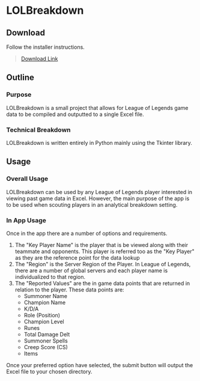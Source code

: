 # LOLBreakdown
## Download 
Follow the installer instructions.
> [Download Link](https://github.com/BrodyMcLemore/LOLBreakdown/blob/main/LOLBreakdown_Setup.exe)

## Outline
### Purpose
LOLBreakdown is a small project that allows for League of Legends game data to be compiled and outputted to a single Excel file.
### Technical Breakdown
LOLBreakdown is written entirely in Python mainly using the Tkinter library.
## Usage
### Overall Usage
LOLBreakdown can be used by any League of Legends player interested in viewing past game data in Excel. However, the main purpose of the app is to be used when scouting players in an analytical breakdown setting. 
### In App Usage
Once in the app there are a number of options and requirements.
1. The "Key Player Name" is the player that is be viewed along with their teammate and opponents. This player is referred too as the "Key Player" as they are the reference point for the data lookup
2. The "Region" is the Server Region of the Player. In League of Legends, there are a number of global servers and each player name is individualized to that region.
3. The "Reported Values" are the in game data points that are returned in relation to the player. These data points are:
    - Summoner Name
    - Champion Name 
    - K/D/A
    - Role (Position)
    - Champion Level
    - Runes
    - Total Damage Delt
    - Summoner Spells
    - Creep Score (CS)
    - Items

Once your preferred option have selected, the submit button will output the Excel file to your chosen directory.  
